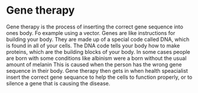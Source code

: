 # Gene therapy

Gene therapy is the process of inserting the correct gene sequence into ones body. Fo example using a vector.
 Genes are like instructions for building your body. They are made up of a special code called DNA, which is found in all of your cells. The DNA code tells your body how to make proteins, which are the building blocks of your body.
In some cases people are born with some conditions like albinism were a born without the usual amount of melanin
This is caused when the person has the wrong gene sequence in their body.
Gene therapy then gets in when health speacialist insert the correct gene sequance to help the cells to function properly, or to silence a gene that is causing the disease.

